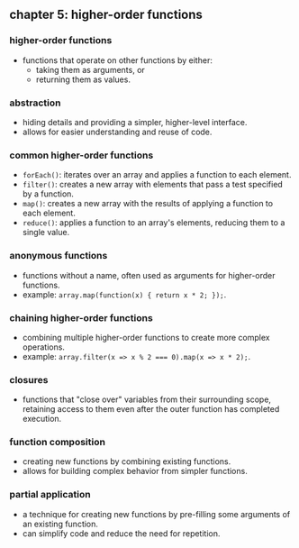 ## chapter 5: higher-order functions

### higher-order functions

- functions that operate on other functions by either:
  - taking them as arguments, or
  - returning them as values.

### abstraction

- hiding details and providing a simpler, higher-level interface.
- allows for easier understanding and reuse of code.

### common higher-order functions

- `forEach()`: iterates over an array and applies a function to each element.
- `filter()`: creates a new array with elements that pass a test specified by a function.
- `map()`: creates a new array with the results of applying a function to each element.
- `reduce()`: applies a function to an array's elements, reducing them to a single value.

### anonymous functions

- functions without a name, often used as arguments for higher-order functions.
- example: `array.map(function(x) { return x * 2; });`.

### chaining higher-order functions

- combining multiple higher-order functions to create more complex operations.
- example: `array.filter(x => x % 2 === 0).map(x => x * 2);`.

### closures

- functions that "close over" variables from their surrounding scope, retaining access to them even after the outer function has completed execution.

### function composition

- creating new functions by combining existing functions.
- allows for building complex behavior from simpler functions.

### partial application

- a technique for creating new functions by pre-filling some arguments of an existing function.
- can simplify code and reduce the need for repetition.
